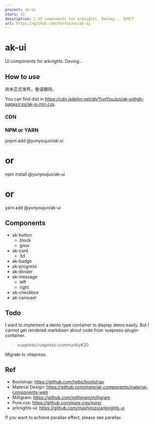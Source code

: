 ```yaml
---
project: ak-ui
stars: 31
description: 🔫 UI components for arknights. Deving... 在咕了
url: https://github.com/YunYouJun/ak-ui
---
```


ak-ui
=====

UI components for arknights. Deving...

How to use
----------

尚未正式发布，敬请期待。

You can find dist in https://cdn.jsdelivr.net/gh/YunYouJun/ak-ui@gh-pages/css/ak-ui.min.css.

### CDN

<link rel\="stylesheet" href\="https://cdn.jsdelivr.net/npm/@yunyoujun/ak-ui" />

### NPM or YARN

pnpm add @yunyoujun/ak-ui
# or
npm install @yunyoujun/ak-ui
# or
yarn add @yunyoujun/ak-ui

Components
----------

-   ak-button
    -   block
    -   glow
-   ak-card
    -   3d
-   ak-badge
-   ak-progress
-   ak-divider
-   ak-message
    -   left
    -   right
-   ak-checkbox
-   ak-carousel

Todo
----

I want to implement a demo type container to display demo easily. But I cannot get rendered markdown about code from vuepress-plugin-container.

> vuepress/vuepress-community#20

Migrate to vitepress.

Ref
---

-   Bootstrap: https://github.com/twbs/bootstrap
-   Material Design: https://github.com/material-components/material-components-web
-   Milligram: https://github.com/milligram/milligram
-   Pure.css: https://github.com/pure-css/pure/
-   arknights-ui: https://github.com/mashirozx/arknights-ui

If you want to achieve parallax effect, please see parallax.
